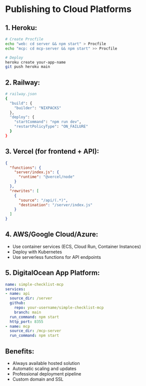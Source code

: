 # Publishing to Cloud Platforms

## 1. **Heroku:**
```bash
# Create Procfile
echo "web: cd server && npm start" > Procfile
echo "mcp: cd mcp-server && npm start" >> Procfile

# Deploy
heroku create your-app-name
git push heroku main
```

## 2. **Railway:**
```bash
# railway.json
{
  "build": {
    "builder": "NIXPACKS"
  },
  "deploy": {
    "startCommand": "npm run dev",
    "restartPolicyType": "ON_FAILURE"
  }
}
```

## 3. **Vercel (for frontend + API):**
```json
{
  "functions": {
    "server/index.js": {
      "runtime": "@vercel/node"
    }
  },
  "rewrites": [
    {
      "source": "/api/(.*)",
      "destination": "/server/index.js"
    }
  ]
}
```

## 4. **AWS/Google Cloud/Azure:**
- Use container services (ECS, Cloud Run, Container Instances)
- Deploy with Kubernetes
- Use serverless functions for API endpoints

## 5. **DigitalOcean App Platform:**
```yaml
name: simple-checklist-mcp
services:
- name: api
  source_dir: /server
  github:
    repo: your-username/simple-checklist-mcp
    branch: main
  run_command: npm start
  http_port: 8355
- name: mcp
  source_dir: /mcp-server
  run_command: npm start
```

## Benefits:
- Always available hosted solution
- Automatic scaling and updates
- Professional deployment pipeline
- Custom domain and SSL
